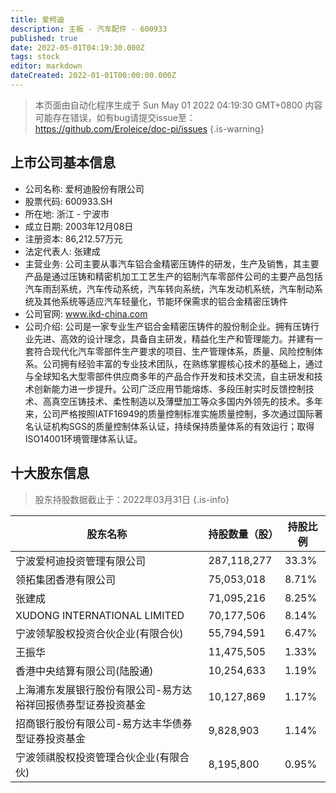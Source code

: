 ```yaml
---
title: 爱柯迪
description: 主板 - 汽车配件 - 600933
published: true
date: 2022-05-01T04:19:30.000Z
tags: stock
editor: markdown
dateCreated: 2022-01-01T00:00:00.000Z
---
```


> 本页面由自动化程序生成于 Sun May 01 2022 04:19:30 GMT+0800
> 内容可能存在错误，如有bug请提交issue至：https://github.com/Eroleice/doc-pi/issues
{.is-warning}

## 上市公司基本信息
- 公司名称: 爱柯迪股份有限公司
- 股票代码: 600933.SH
- 所在地: 浙江 - 宁波市
- 成立日期: 2003年12月08日
- 注册资本: 86,212.57万元
- 法定代表人: 张建成
- 主营业务: 公司主要从事汽车铝合金精密压铸件的研发，生产及销售，其主要产品是通过压铸和精密机加工工艺生产的铝制汽车零部件公司的主要产品包括汽车雨刮系统，汽车传动系统，汽车转向系统，汽车发动机系统，汽车制动系统及其他系统等适应汽车轻量化，节能环保需求的铝合金精密压铸件
- 公司官网: www.ikd-china.com
- 公司介绍: 公司是一家专业生产铝合金精密压铸件的股份制企业。拥有压铸行业先进、高效的设计理念，具备自主研发，精益化生产和管理能力。并建有一套符合现代化汽车零部件生产要求的项目、生产管理体系，质量、风险控制体系。公司拥有经验丰富的专业技术团队，在熟练掌握核心技术的基础上，通过与全球知名大型零部件供应商多年的产品合作开发和技术交流，自主研发和技术创新能力进一步提升。公司广泛应用节能熔炼、多段压射实时反馈控制技术、高真空压铸技术、柔性制造以及薄壁加工等众多国内外领先的技术。多年来，公司严格按照IATF16949的质量控制标准实施质量控制，多次通过国际著名认证机构SGS的质量控制体系认证，持续保持质量体系的有效运行；取得ISO14001环境管理体系认证。


## 十大股东信息
> 股东持股数据截止于：2022年03月31日
{.is-info}

| 股东名称 | 持股数量（股） | 持股比例 |
| --- | --- | --- |
| 宁波爱柯迪投资管理有限公司 | 287,118,277 | 33.3% |
| 领拓集团香港有限公司 | 75,053,018 | 8.71% |
| 张建成 | 71,095,216 | 8.25% |
| XUDONG INTERNATIONAL LIMITED | 70,177,506 | 8.14% |
| 宁波领挈股权投资合伙企业(有限合伙) | 55,794,591 | 6.47% |
| 王振华 | 11,475,505 | 1.33% |
| 香港中央结算有限公司(陆股通) | 10,254,633 | 1.19% |
| 上海浦东发展银行股份有限公司-易方达裕祥回报债券型证券投资基金 | 10,127,869 | 1.17% |
| 招商银行股份有限公司-易方达丰华债券型证券投资基金 | 9,828,903 | 1.14% |
| 宁波领祺股权投资管理合伙企业(有限合伙) | 8,195,800 | 0.95% |




